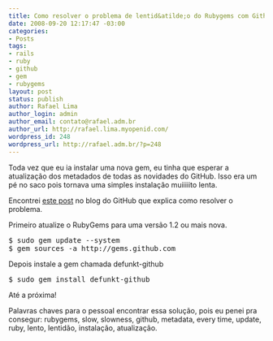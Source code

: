 ```yaml
---
title: Como resolver o problema de lentid&atilde;o do Rubygems com Github
date: 2008-09-20 12:17:47 -03:00
categories:
- Posts
tags:
- rails
- ruby
- github
- gem
- rubygems
layout: post
status: publish
author: Rafael Lima
author_login: admin
author_email: contato@rafael.adm.br
author_url: http://rafael.lima.myopenid.com/
wordpress_id: 248
wordpress_url: http://rafael.adm.br/?p=248
---
```


Toda vez que eu ia instalar uma nova gem, eu tinha que esperar a atualiza&ccedil;&atilde;o dos metadados de todas as novidades do GitHub. Isso era um p&eacute; no saco pois tornava uma simples instala&ccedil;&atilde;o muiiiiito lenta.

Encontrei <a href="http://github.com/blog/97-github-loves-rubygems-1-2">este post</a> no blog do GitHub que explica como resolver o problema.

Primeiro atualize o RubyGems para uma vers&atilde;o 1.2 ou mais nova.
<pre lang="bash">$ sudo gem update --system
$ gem sources -a http://gems.github.com</pre>

Depois instale a gem chamada defunkt-github
<pre lang="bash">$ sudo gem install defunkt-github</pre>

At&eacute; a pr&oacute;xima!

Palavras chaves para o pessoal encontrar essa solu&ccedil;&atilde;o, pois eu penei pra consegur: rubygems, slow, slowness, github, metadata, every time, update, ruby, lento, lentid&atilde;o, instala&ccedil;&atilde;o, atualiza&ccedil;&atilde;o.
